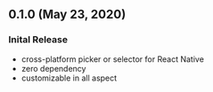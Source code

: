 ## 0.1.0 (May 23, 2020)

### Inital Release

- cross-platform picker or selector for React Native
- zero dependency
- customizable in all aspect
